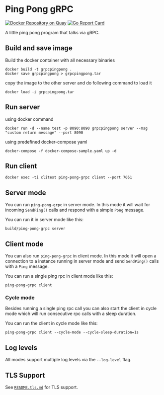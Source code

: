 # Ping Pong gRPC

[![Docker Repository on Quay](https://quay.io/repository/denderello/ping-pong-grpc/status "Docker Repository on Quay")](https://quay.io/repository/denderello/ping-pong-grpc)
[![Go Report Card](https://goreportcard.com/badge/denderello/ping-pong-grpc "Go Report Card")](https://goreportcard.com/report/denderello/ping-pong-grpc)


A little ping pong program that talks via gRPC.

## Build and save image

Build the docker container with all necessary binaries
```
docker build -t grpcpingpong .
docker save grpcpingpong > grpcpingpong.tar
```
copy the image to the other server and do following command to load it
```
docker load -i grpcpingpong.tar
```


## Run server 

using docker command
```
docker run -d --name test -p 8090:8090 grpcpingpong server --msg "custom return message" --port 8090
```

using predefined docker-compose yaml
```
docker-compose -f docker-compose-sample.yaml up -d
```

## Run client
```
docker exec -ti clitest ping-pong-grpc client --port 7051
```

## Server mode

You can run `ping-pong-grpc` in server mode. In this mode it will wait for
incoming `SendPing()` calls and respond with a simple `Pong` message.

You can run it in server mode like this:
```
build/ping-pong-grpc server
```

## Client mode

You can also run `ping-pong-grpc` in client mode. In this mode it will open a
connection to a instance running in server mode and send `SendPing()` calls with
a `Ping` message.

You can run a single ping rpc in client mode like this:
```
ping-pong-grpc client
```

### Cycle mode

Besides running a single ping rpc call you can also start the client in cycle
mode which will run consecutive rpc calls with a sleep duration.

You can run the client in cycle mode like this:
```
ping-pong-grpc client --cycle-mode --cycle-sleep-duration=1s
```

## Log levels

All modes support multiple log levels via the `--log-level` flag.

## TLS Support
See [`README.tls.md`](README.tls.md) for TLS support.

